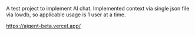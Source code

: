A test project to implement AI chat.
Implemented context via single json file via lowdb, so applicable usage is 1 user at a time.

https://aigent-beta.vercel.app/

